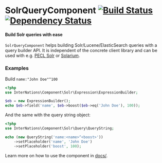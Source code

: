 # SolrQueryComponent [![Build Status](https://travis-ci.org/InterNations/SolrQueryComponent.svg)](https://travis-ci.org/InterNations/SolrQueryComponent) [![Dependency Status](https://www.versioneye.com/user/projects/5347af01fe0d0720b50000b1/badge.png)](https://www.versioneye.com/user/projects/5347af01fe0d0720b50000b1)
#### Build Solr queries with ease

`SolrQueryComponent` helps building Solr/Lucene/ElasticSearch queries with a query builder API. It is independent of
the concrete client library and can be used with e.g. [PECL Solr](http://pecl.php.net/package/solr) or
[Solarium](http://www.solarium-project.org/).

### Examples

Build `name:"John Doe"^100`

```php
<?php
use InterNations\Component\Solr\Expression\ExpressionBuilder;

$eb = new ExpressionBuilder();
echo $eb->field('name', $eb->boost($eb->eq('John Doe'), 100));
```

And the same with the query string object:

```php
<?php
use InterNations\Component\Solr\Query\QueryString;

echo (new QueryString('name:<name>^<boost>'))
    ->setPlaceholder('name', 'John Doe')
    ->setPlaceholder('boost', 100);
```

Learn more on how to use the component in [docs/](docs).
